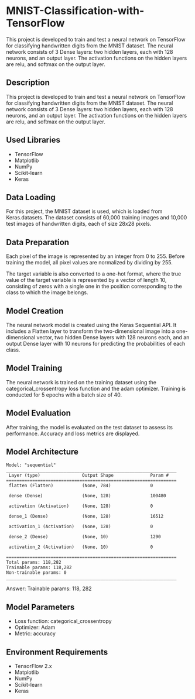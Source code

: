# MNIST-Classification-with-TensorFlow
This project is developed to train and test a neural network on TensorFlow for classifying handwritten digits from the MNIST dataset. The neural network consists of 3 Dense layers: two hidden layers, each with 128 neurons, and an output layer. The activation functions on the hidden layers are relu, and softmax on the output layer.


## Description

This project is developed to train and test a neural network on TensorFlow for classifying handwritten digits from the MNIST dataset. The neural network consists of 3 Dense layers: two hidden layers, each with 128 neurons, and an output layer. The activation functions on the hidden layers are relu, and softmax on the output layer.

## Used Libraries

- TensorFlow
- Matplotlib
- NumPy
- Scikit-learn
- Keras

## Data Loading

For this project, the MNIST dataset is used, which is loaded from Keras.datasets. The dataset consists of 60,000 training images and 10,000 test images of handwritten digits, each of size 28x28 pixels.

## Data Preparation

Each pixel of the image is represented by an integer from 0 to 255. Before training the model, all pixel values are normalized by dividing by 255.

The target variable is also converted to a one-hot format, where the true value of the target variable is represented by a vector of length 10, consisting of zeros with a single one in the position corresponding to the class to which the image belongs.

## Model Creation

The neural network model is created using the Keras Sequential API. It includes a Flatten layer to transform the two-dimensional image into a one-dimensional vector, two hidden Dense layers with 128 neurons each, and an output Dense layer with 10 neurons for predicting the probabilities of each class.

## Model Training

The neural network is trained on the training dataset using the categorical_crossentropy loss function and the adam optimizer. Training is conducted for 5 epochs with a batch size of 40.

## Model Evaluation

After training, the model is evaluated on the test dataset to assess its performance. Accuracy and loss metrics are displayed.

## Model Architecture

```
Model: "sequential"
_________________________________________________________________
 Layer (type)                Output Shape              Param #   
=================================================================
 flatten (Flatten)           (None, 784)               0         
                                                                 
 dense (Dense)               (None, 128)               100480    
                                                                 
 activation (Activation)     (None, 128)               0         
                                                                 
 dense_1 (Dense)             (None, 128)               16512     
                                                                 
 activation_1 (Activation)   (None, 128)               0         
                                                                 
 dense_2 (Dense)             (None, 10)                1290      
                                                                 
 activation_2 (Activation)   (None, 10)                0         
                                                                 
=================================================================
Total params: 118,282
Trainable params: 118,282
Non-trainable params: 0
_________________________________________________________________
```

Answer: Trainable params: 118, 282

## Model Parameters

- Loss function: categorical_crossentropy
- Optimizer: Adam
- Metric: accuracy

## Environment Requirements

- TensorFlow 2.x
- Matplotlib
- NumPy
- Scikit-learn
- Keras


